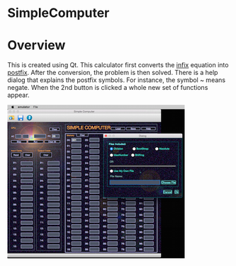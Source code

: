# SimpleComputer

# Overview
This is created using Qt. This calculator first converts the [infix](https://en.wikipedia.org/wiki/Infix_notation) equation into [postfix](https://en.wikipedia.org/wiki/Reverse_Polish_notation#Postfix_evaluation_algorithm). After the conversion, the problem is then solved. There is a help dialog that explains the postfix symbols. For instance, the symbol ~ means negate. When the 2nd button is clicked a whole new set of functions appear.

![Simple Computer](https://github.com/jinyell/jinyell.github.io/blob/master/images/Comp1.png)
